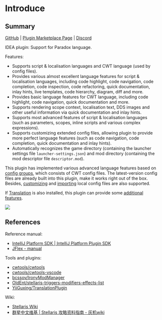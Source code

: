 # Introduce

## Summary

[GitHub](https://github.com/DragonKnightOfBreeze/Paradox-Language-Support) |
[Plugin Marketplace Page](https://plugins.jetbrains.com/plugin/16825-paradox-language-support) |
[Discord](https://discord.gg/pbPYSK4n)

IDEA plugin: Support for Paradox language.

Features:

* Supports script & localisation languages and CWT language (used by config files).
* Provides various almost excellent language features for script & localisation languages, including code highlight, code navigation, code completion, code inspection, code refactoring, quick documentation, inlay hints, live templates, code hierarchy, diagram, diff and more.
* Provides basic language features for CWT language, including code highlight, code navigation, quick documentation and more.
* Supports rendering scope context, localisation text, DDS images and other useful information via quick documentation and inlay hints.
* Supports most advanced features of script & localisation languages (such as parameters, scopes, inline scripts and various complex expressions).
* Supports customizing extended config files, allowing plugin to provide more perfect language features (such as code navigation, code completion, quick documentation and inlay hints).
* Automatically recognizes the game directory (containing the launcher settings file `launcher-settings.json`) and mod directory (containing the mod descriptor file `descriptor.mod`).

This plugin has implemented various advanced language features based on [config groups](https://windea.icu/Paradox-Language-Support/#/en/config.md#config-group), which consists of CWT config files.
The latest-version config files are already built into this plugin, make it works right out of the box.
Besides, [customizing](https://windea.icu/Paradox-Language-Support/#/en/config.md#writing-cwt-config-files) and [importing](https://windea.icu/Paradox-Language-Support/#/en/config.md#importing-cwt-config-files) local config files are also supported.

If [Translation](https://github.com/YiiGuxing/TranslationPlugin) is also installed, this plugin can provide some [additional features](https://windea.icu/Paradox-Language-Support/#/zh/plugin-integration.md).

![](https://windea.icu/Paradox-Language-Support/assets/images/preview_1_en.png)

## References

Reference manual:

* [IntelliJ Platform SDK | IntelliJ Platform Plugin SDK](https://plugins.jetbrains.com/docs/intellij/welcome.html)
* [JFlex - manual](https://www.jflex.de/manual.html)

Tools and plugins:

* [cwtools/cwtools](https://github.com/cwtools/cwtools)
* [cwtools/cwtools-vscode](https://github.com/cwtools/cwtools-vscode)
* [bcssov/IronyModManager](https://github.com/bcssov/IronyModManager)
* [OldEnt/stellaris-triggers-modifiers-effects-list](https://github.com/OldEnt/stellaris-triggers-modifiers-effects-list)
* [YiiGuxing/TranslationPlugin](https://github.com/YiiGuxing/TranslationPlugin)

Wiki:

* [Stellaris Wiki](https://stellaris.paradoxwikis.com/Stellaris_Wiki)
* [群星中文维基 | Stellaris 攻略资料指南 - 灰机wiki](https://qunxing.huijiwiki.com/wiki/%E9%A6%96%E9%A1%B5)